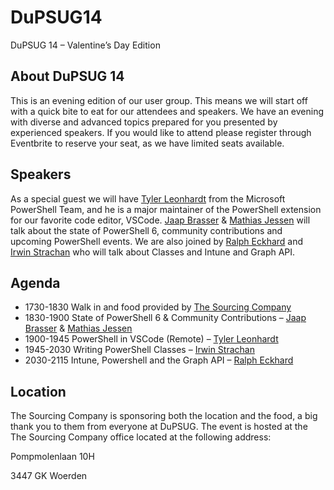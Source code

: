 # DuPSUG14
DuPSUG 14 – Valentine’s Day Edition

## **About DuPSUG 14**

This is an evening edition of our user group. This means we will start off with a quick bite to eat for our attendees and speakers. We have an evening with diverse and advanced topics prepared for you presented by experienced speakers. If you would like to attend please register through Eventbrite to reserve your seat, as we have limited seats available.

## **Speakers**

As a special guest we will have [Tyler Leonhardt](https://twitter.com/TylerLeonhardt) from the Microsoft PowerShell Team, and he is a major maintainer of the PowerShell extension for our favorite code editor, VSCode. [Jaap Brasser](https://twitter.com/jaap_brasser) & [Mathias Jessen](https://www.twitter.com/iisresetme) will talk about the state of PowerShell 6, community contributions and upcoming PowerShell events. We are also joined by [Ralph Eckhard](https://twitter.com/ralpje) and [Irwin Strachan](https://twitter.com/IrwinStrachan) who will talk about Classes and Intune and Graph API.

## **Agenda**

* 1730-1830 Walk in and food provided by [The Sourcing Company](https://www.thesourcingcompany.nl/en/)
* 1830-1900 State of PowerShell 6 & Community Contributions – [Jaap Brasser](https://twitter.com/jaap_brasser) & [Mathias Jessen](https://www.twitter.com/iisresetme)
* 1900-1945 PowerShell in VSCode (Remote) – [Tyler Leonhardt](https://twitter.com/TylerLeonhardt)
* 1945-2030 Writing PowerShell Classes – [Irwin Strachan](https://twitter.com/IrwinStrachan)
* 2030-2115 Intune, Powershell and the Graph API –  [Ralph Eckhard](https://twitter.com/ralpje)

## **Location**

The Sourcing Company is sponsoring both the location and the food, a big thank you to them from everyone at DuPSUG. The event is hosted at the The Sourcing Company office located at the following address:

Pompmolenlaan 10H

3447 GK Woerden
